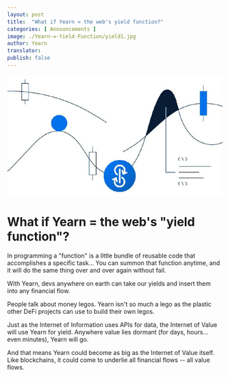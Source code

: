 ```yaml
---
layout: post
title:  "What if Yearn = the web's yield function?"
categories: [ Announcements ]
image: ./Yearn-=-Yield-Function/yield1.jpg
author: Yearn
translator:
publish: false
---
```


![](yield1.jpg)

# What if Yearn = the web's "yield function"?

In programming a "function" is a little bundle of reusable code that accomplishes a specific task… You can summon that function anytime, and it will do the same thing over and over again without fail.

With Yearn, devs anywhere on earth can take our yields and insert them into any financial flow.

People talk about money legos. Yearn isn't so much a lego as the plastic other DeFi projects can use to build their own legos.

Just as the Internet of Information uses APIs for data, the Internet of Value will use Yearn for yield. Anywhere value lies dormant (for days, hours... even minutes), Yearn will go.

And that means Yearn could become as big as the Internet of Value itself. Like blockchains, it could come to underlie all financial flows -- all value flows.
